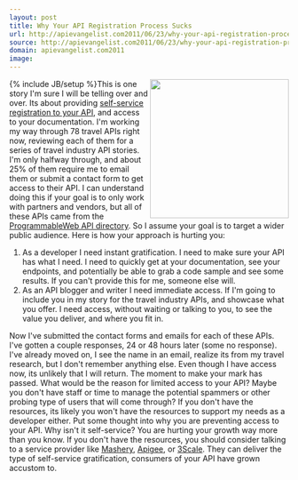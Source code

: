 ```yaml
---
layout: post
title: Why Your API Registration Process Sucks
url: http://apievangelist.com2011/06/23/why-your-api-registration-process-sucks/
source: http://apievangelist.com2011/06/23/why-your-api-registration-process-sucks/
domain: apievangelist.com2011
image: 
---
```

{% include JB/setup %}<a title="self-service registration to your API" href="http://www.apievangelist.com/ecosystem-building-blocks-detail.php?Building_Block_ID=198"><img src="http://kinlane-productions.s3.amazonaws.com/api-evangelist/api-registration.png"  width="250" align="right" /></a>This is one story I'm sure I will be telling over and over. Its about providing <a title="self-service registration to your API" href="http://www.apievangelist.com/ecosystem-building-blocks-detail.php?Building_Block_ID=198">self-service registration to your API</a>, and access to your documentation.
I'm working my way through 78 travel APIs right now, reviewing each of them for a series of travel industry API stories.
I'm only halfway through, and about 25% of them require me to email them or submit a contact form to get access to their API.
I can understand doing this if your goal is to only work with partners and vendors, but all of these APIs came from the <a title="Programmable Web API Directory" href="http://www.programmableweb.com/apis/directory">ProgrammableWeb API directory</a>. So I assume your goal is to target a wider public audience.
Here is how your approach is hurting you:
<ol class="mainlist">
     <li>As a developer I need instant gratification. I need to make sure your API has what I need. I need to quickly get at your documentation, see your endpoints, and potentially be able to grab a code sample and see some results. If you can't provide this for me, someone else will.
     </li>
     <li>As an API blogger and writer I need immediate access. If I'm going to include you in my story for the travel industry APIs, and showcase what you offer. I need access, without waiting or talking to you, to see the value you deliver, and where you fit in.
     </li>
</ol>Now I've submitted the contact forms and emails for each of these APIs. I've gotten a couple responses, 24 or 48 hours later (some no response). I've already moved on, I see the name in an email, realize its from my travel research, but I don't remember anything else. Even though I have access now, its unlikely that I will return. The moment to make your mark has passed.
What would be the reason for limited access to your API? Maybe you don't have staff or time to manage the potential spammers or other probing type of users that will come through? If you don't have the resources, its likely you won't have the resources to support my needs as a developer either.
Put some thought into why you are preventing access to your API. Why isn't it self-service? You are hurting your growth way more than you know.
If you don't have the resources, you should consider talking to a service provider like <a title="Mashery" href="http://blog.apievangelist.com/2010/10/10/mashery-api-services/">Mashery</a>, <a title="Apigee" href="http://blog.apievangelist.com/2010/10/10/apigee-api-services/">Apigee</a>, or <a title="3Scale" href="http://blog.apievangelist.com/2010/10/10/3scale-api-services/">3Scale</a>. They can deliver the type of self-service gratification, consumers of your API have grown accustom to.
